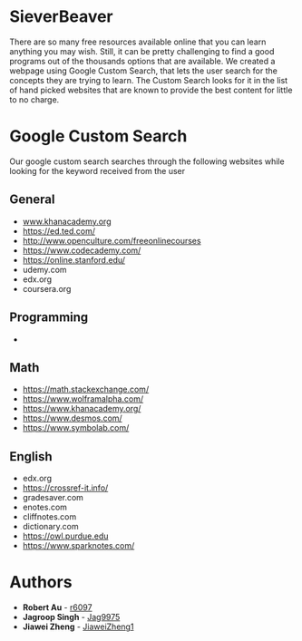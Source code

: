 # SieverBeaver

There are so many free resources available online that you can learn anything you may wish.
Still, it can be pretty challenging to find a good programs out of the thousands options that are available.
We created a webpage using Google Custom Search, that lets the user search for the concepts they are trying to learn.
The Custom Search looks for it in the list of hand picked websites that are known to provide the best content for little to 
no charge.  

# Google Custom Search
Our google custom search searches through the following websites while looking for the keyword received from the user

## General
 * www.khanacademy.org
 * https://ed.ted.com/
 * http://www.openculture.com/freeonlinecourses
 * https://www.codecademy.com/
 * https://online.stanford.edu/
 * udemy.com
 * edx.org
 * coursera.org
## Programming 
 * 
## Math
 * https://math.stackexchange.com/
 * https://www.wolframalpha.com/
 * https://www.khanacademy.org/
 * https://www.desmos.com/
 * https://www.symbolab.com/
## English
 * edx.org
 * https://crossref-it.info/
 * gradesaver.com
 * enotes.com
 * cliffnotes.com
 * dictionary.com
 * https://owl.purdue.edu
 * https://www.sparknotes.com/

# Authors
* **Robert Au** - [r6097](https://github.com/r6097)
* **Jagroop Singh** - [Jag9975](https://github.com/Jag9975)
* **Jiawei Zheng** - [JiaweiZheng1](https://github.com/jiaweizheng1)
